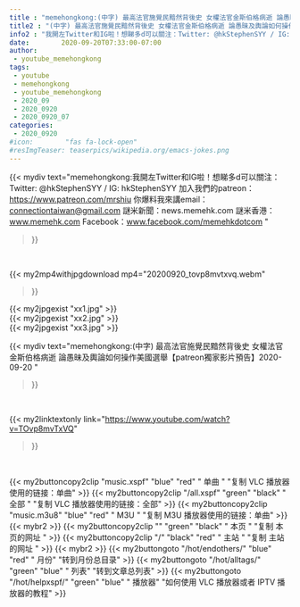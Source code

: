 ```yaml
---
title : "memehongkong:(中字) 最高法官施覺民黯然背後史 女權法官金斯伯格病逝 論愚昧及輿論如何操作美國選舉【patreon獨家影片預告】2020-09-20 "
title2 : "(中字) 最高法官施覺民黯然背後史 女權法官金斯伯格病逝 論愚昧及輿論如何操作美國選舉【patreon獨家影片預告】2020-09-20 "
info2 : "我開左Twitter和IG啦！想睇多d可以關注：Twitter: @hkStephenSYY / IG: hkStephenSYY 加入我們的patreon：https://www.patreon.com/mrshiu 你爆料我來講email： connectiontaiwan@gmail.com 謎米新聞：news.memehk.com 謎米香港： www.memehk.com Facebook：www.facebook.com/memehkdotcom "
date:        2020-09-20T07:33:00-07:00
author:
 - youtube_memehongkong
tags:
 - youtube
 - memehongkong
 - youtube_memehongkong
 - 2020_09
 - 2020_0920
 - 2020_0920_07
categories:
 - 2020_0920
#icon:        "fas fa-lock-open"
#resImgTeaser: teaserpics/wikipedia.org/emacs-jokes.png
---
```


{{< mydiv text="memehongkong:我開左Twitter和IG啦！想睇多d可以關注：Twitter: @hkStephenSYY / IG: hkStephenSYY 加入我們的patreon：https://www.patreon.com/mrshiu 你爆料我來講email： connectiontaiwan@gmail.com 謎米新聞：news.memehk.com 謎米香港： www.memehk.com Facebook：www.facebook.com/memehkdotcom "
>}}
<br>


{{< my2mp4withjpgdownload mp4="20200920_tovp8mvtxvq.webm"
>}}

{{< my2jpgexist "xx1.jpg" >}}<br>
{{< my2jpgexist "xx2.jpg" >}}<br>
{{< my2jpgexist "xx3.jpg" >}}<br>



{{< mydiv text="memehongkong:(中字) 最高法官施覺民黯然背後史 女權法官金斯伯格病逝 論愚昧及輿論如何操作美國選舉【patreon獨家影片預告】2020-09-20 "
>}}
<br>

{{< my2linktextonly link="https://www.youtube.com/watch?v=TOvp8mvTxVQ"
>}}


<br>

{{< my2buttoncopy2clip "music.xspf"        "blue"   "red"    " 单曲 "  "复制 VLC 播放器使用的链接：单曲" >}} {{< my2buttoncopy2clip "/all.xspf"         "green"  "black"  " 全部 "  "复制 VLC 播放器使用的链接：全部" >}} {{< my2buttoncopy2clip "music.m3u8"        "blue"   "red"    " M3U  "    "复制 M3U 播放器使用的链接：单曲" >}} {{< mybr2 >}} {{< my2buttoncopy2clip ""                  "green"  "black"  " 本页 "    "复制 本页的网址 " >}} {{< my2buttoncopy2clip "/"                 "black"  "red"    " 主站 "    "复制 主站的网址 " >}} {{< mybr2 >}} {{< my2buttongoto      "/hot/endothers/"   "blue"   "red"    " 月份"   "转到月份总目录" >}} {{< my2buttongoto      "/hot/alltags/"     "green"  "blue"   " 列表"   "转到文章总列表" >}} {{< my2buttongoto      "/hot/helpxspf/"    "green"  "blue"   " 播放器" "如何使用 VLC 播放器或者 IPTV 播放器的教程" >}} 
